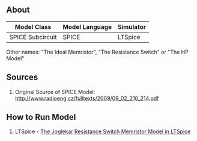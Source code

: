 ## About 

| Model Class | Model Language | Simulator |
|---|---|---|
|SPICE Subcircuit|SPICE|LTSpice|

Other names: "The Ideal Memristor", "The Resistance Switch" or "The HP Model"

## Sources

1. Original Source of SPICE Model: <http://www.radioeng.cz/fulltexts/2009/09_02_210_214.pdf>

## How to Run Model

1. LTSpice - [The Joglekar Resistance Switch Memristor Model in LTSpice](http://knowm.org/the-joglekar-resistance-switch-memristor-model-in-ltspice/)
